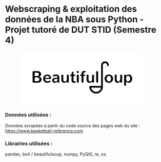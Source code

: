 # Webscraping & exploitation des données de la NBA sous Python - Projet tutoré de DUT STID (Semestre 4)
<p align="center">
<img src="logo_beautifulsoup.png" alt="Logo Beautifulsoup" width="400"/>
</p>

### Données utilisées : 

Données scrapées à partir du code source des pages web du site : https://www.basketball-reference.com



### Librairies utilisées :
pandas, bs4 / beautifulsoup, numpy, PyQt5, re, os.
